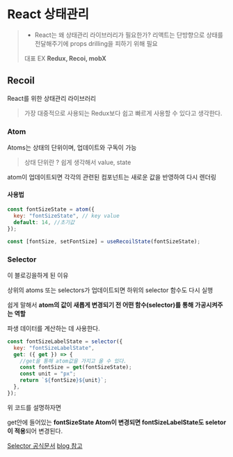 # React 상태관리

> - React는 왜 상태관리 라이브러리가 필요한가?
>   리액트는 단방향으로 상태를 전달해주기에 props drilling을 피하기 위해 필요
>
> 대표 EX
> **Redux, Recoi, mobX**

## Recoil

React를 위한 상태관리 라이브러리

> 가장 대중적으로 사용되는 Redux보다 쉽고 빠르게 사용할 수 있다고 생각한다.

### Atom

Atoms는 상태의 단위이며, 업데이트와 구독이 가능

> 상태 단위란 ?
> 쉽게 생각해서 value, state

atom이 업데이트되면 각각의 관련된 컴포넌트는 새로운 값을 반영하여 다시 렌더링

#### 사용법

```js
const fontSizeState = atom({
  key: "fontSizeState", // key value
  default: 14, //초기값
});

const [fontSize, setFontSize] = useRecoilState(fontSizeState);
```

### Selector

이 블로깅을하게 된 이유

상위의 atoms 또는 selectors가 업데이트되면 하위의 selector 함수도 다시 실행

쉽게 말해서 **atom의 값이 새롭게 변경되기 전 어떤 함수(selector)를 통해 가공시켜주는 역할**

파생 데이터를 계산하는 데 사용한다.

```js
const fontSizeLabelState = selector({
  key: "fontSizeLabelState",
  get: ({ get }) => {
    //get을 통해 atom값을 가지고 올 수 있다.
    const fontSize = get(fontSizeState);
    const unit = "px";
    return `${fontSize}${unit}`;
  },
});
```

위 코드를 설명하자면

get안에 들어있는 **fontSizeState Atom이 변경되면 fontSizeLabelState도 seletor이 적용**되어 변경된다.

[Selector 공식문서](https://recoiljs.org/ko/docs/basic-tutorial/selectors/)
[blog 참고](https://velog.io/@juno7803/Recoil-Recoil-200-%ED%99%9C%EC%9A%A9%ED%95%98%EA%B8%B0#-reactsuspense%EC%9D%98-%EC%A7%80%EC%9B%90-%EB%B9%84%EB%8F%99%EA%B8%B0-%EC%83%81%ED%83%9C-%EC%B2%98%EB%A6%AC)

